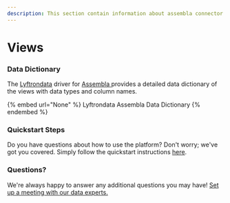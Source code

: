```yaml
---
description: This section contain information about assembla connector views information
---
```


# Views

### Data Dictionary

The [Lyftrondata](https://www.lyftrondata.com/) driver for [Assembla](https://www.lyftrondata.com/integration/commerce-analytics/assembla//)[ ](https://www.lyftrondata.com/integration/assembla/)provides a detailed data dictionary of the views with data types and column names.

{% embed url="None" %}
Lyftrondata Assembla Data Dictionary
{% endembed %}

### Quickstart Steps

Do you have questions about how to use the platform? Don't worry; we've got you covered. Simply follow the quickstart instructions [here](../README.md).

### Questions? <a href="#questions" id="questions"></a>

We're always happy to answer any additional questions you may have! [Set up a meeting with our data experts.](https://www.lyftrondata.com/book-a-meeting/)



